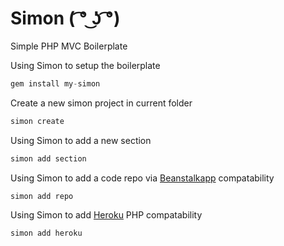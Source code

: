Simon ( ͡° ͜ʖ ͡°)﻿
=====

Simple PHP MVC Boilerplate

 

Using Simon to setup the boilerplate
```php
gem install my-simon
```

Create a new simon project in current folder
```php
simon create
```

Using Simon to add a new section
```php
simon add section
```

Using Simon to add a code repo via [Beanstalkapp](http://beanstalkapp.com/) compatability
```php
simon add repo
```

Using Simon to add [Heroku](http://heroku.com/) PHP compatability
```php
simon add heroku
```


